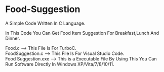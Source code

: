 # Food-Suggestion
A Simple Code Written In C Language.

In This Code You Can Get Food Item Suggestion For Breakfast,Lunch And Dinner.

Food.c --> This File Is For TurboC.<br>
FoodSuggestion.c --> This File Is For Visual Studio Code.<br>
Food Suggestion.exe --> This is a Executable File By Using This You Can Run Software Directly In Windows XP/Vita/7/8/10/11.
